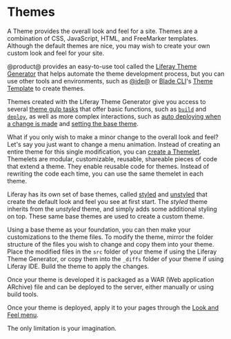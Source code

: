 # Themes [](id=introduction-to-themes)

A Theme provides the overall look and feel for a site. Themes are a 
combination of CSS, JavaScript, HTML, and FreeMarker templates. Although the
default themes are nice, you may wish to create your own custom look and feel
for your site. 

@product@ provides an easy-to-use tool called the 
[Liferay Theme Generator](/develop/tutorials/-/knowledge_base/7-1/creating-themes) 
that helps automate the theme development process, but you can use other tools 
and environments, such as 
[@ide@](/develop/tutorials/-/knowledge_base/7-1/creating-themes-with-liferay-ide)
or 
[Blade CLI](/develop/tutorials/-/knowledge_base/7-1/blade-cli)'s 
[Theme Template](/develop/reference/-/knowledge_base/7-1/theme-template) 
to create themes.

Themes created with the Liferay Theme Generator give you access to several 
[theme gulp tasks](/develop/tutorials/-/knowledge_base/7-1/developing-themes) 
that offer basic functions, such as 
[`build`](/develop/tutorials/-/knowledge_base/7-1/building-your-themes-files) 
and 
[`deploy`](/develop/tutorials/-/knowledge_base/7-1/deploying-your-theme), 
as well as more complex interactions, such as 
[auto deploying when a change is made](/develop/tutorials/-/knowledge_base/7-1/automatically-deploying-theme-changes) 
and 
[setting the base theme](/develop/tutorials/-/knowledge_base/7-1/changing-your-base-theme).

What if you only wish to make a minor change to the overall look and feel? Let's
say you just want to change a menu animation. Instead of creating an entire
theme for this single modification, you can 
[create a Themelet](/develop/tutorials/-/knowledge_base/7-1/creating-reusable-pieces-of-code-for-your-themes).
Themelets are modular, customizable, reusable, shareable pieces of code that 
extend a theme. They enable reusable code for themes. Instead of rewriting the 
code each time, you can use the same themelet in each theme.

Liferay has its own set of base themes, called 
[styled](https://github.com/liferay/liferay-portal/tree/7.1.x/modules/apps/frontend-theme/frontend-theme-styled) 
and 
[unstyled](https://github.com/liferay/liferay-portal/tree/7.1.x/modules/apps/frontend-theme/frontend-theme-unstyled) 
that create the default look and feel you see at first start. The *styled* theme 
inherits from the *unstyled* theme, and simply adds some additional styling on 
top. These same base themes are used to create a custom theme. 

Using a base theme as your foundation, you can then make your customizations to 
the theme files. To modify the theme, mirror the folder structure of the files 
you wish to change and copy them into your theme. Place the modified files in 
the `src` folder of your theme if using the Liferay Theme Generator, or copy 
them into the `_diffs` folder of your theme if using Liferay IDE. Build the 
theme to apply the changes.

Once your theme is developed it is packaged as a WAR (Web application ARchive)
file and can be deployed to the server, either manually or using build tools.

Once your theme is deployed, apply it to your pages through the 
[Look and Feel menu](/discover/portal/-/knowledge_base/7-1/page-set-look-and-feel).

The only limitation is your imagination.
